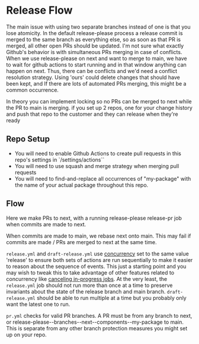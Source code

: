 # Release Flow
The main issue with using two separate branches instead of one is that you lose atomicity. In the default release-please process a release commit is merged to the same branch as everything else, so as soon as that PR is merged, all other open PRs should be updated. I'm not sure what exactly Github's behavior is with simultaneous PRs merging in case of conflicts. When we use release-please on next and want to merge to main, we have to wait for github actions to start running and in that window anything can happen on next. Thus, there can be conflicts and we'd need a conflict resolution strategy. Using 'ours' could delete changes that should have been kept, and If there are lots of automated PRs merging, this might be a common occurrence. 

In theory you can implement locking so no PRs can be merged to next while the PR to main is merging.
if you set up 2 repos, one for your change history and push that repo to the customer and they can release when they're ready

## Repo Setup
- You will need to enable Github Actions to create pull requests in this repo's settings in `/settings/actions``
- You will need to use squash and merge strategy when merging pull requests
- You will need to find-and-replace all occurrences of "my-package" with the name of your actual package throughout this repo. 

## Flow
Here we make PRs to next, with a running release-please release-pr job when commits are made to next.

When commits are made to main, we rebase next onto main. This may fail if commits are made / PRs are merged to next at the same time. 

`release.yml` and `draft-release.yml` use [concurrency](https://docs.github.com/en/actions/using-jobs/using-concurrency) set to the same value 'release' to ensure both sets of actions are run sequentially to make it easier to reason about the sequence of events. This just a starting point and you may wish to tweak this to take advantage of other features related to concurrency like [canceling in-progress jobs](https://docs.github.com/en/actions/using-jobs/using-concurrency#example-using-concurrency-to-cancel-any-in-progress-job-or-run). At the very least, the `release.yml` job should not run more than once at a time to preserve invariants about the state of the release branch and main branch. `draft-release.yml` should be able to run multiple at a time but you probably only want the latest one to run.

`pr.yml` checks for valid PR branches. A PR must be from any branch to next, or release-please--branches--next--components--my-package to main. This is separate from any other branch protection measures you might set up on your repo.